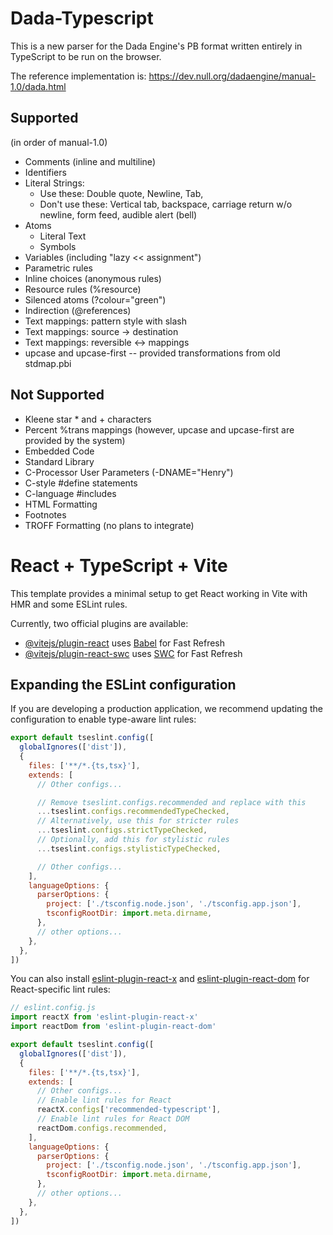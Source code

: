 # Dada-Typescript

This is a new parser for the Dada Engine's PB format written entirely in TypeScript
to be run on the browser.

The reference implementation is:
https://dev.null.org/dadaengine/manual-1.0/dada.html

## Supported
(in order of manual-1.0)

* Comments (inline and multiline)
* Identifiers
* Literal Strings:
  - Use these: Double quote, Newline, Tab,
  - Don't use these: Vertical tab, backspace, carriage return w/o newline, form feed, audible alert (bell)
* Atoms
  - Literal Text
  - Symbols
* Variables (including "lazy &lt;&lt; assignment")
* Parametric rules
* Inline choices (anonymous rules)
* Resource rules (%resource)
* Silenced atoms (?colour="green")
* Indirection (@references)
* Text mappings: pattern style with slash
* Text mappings: source -> destination
* Text mappings: reversible <-> mappings
* upcase and upcase-first -- provided transformations from old stdmap.pbi

## Not Supported
* Kleene star \* and + characters
* Percent %trans mappings (however, upcase and upcase-first are provided by the system)
* Embedded Code
* Standard Library
* C-Processor User Parameters (-DNAME="Henry")
* C-style #define statements
* C-language #includes
* HTML Formatting
* Footnotes
* TROFF Formatting (no plans to integrate)

# React + TypeScript + Vite

This template provides a minimal setup to get React working in Vite with HMR and some ESLint rules.

Currently, two official plugins are available:

- [@vitejs/plugin-react](https://github.com/vitejs/vite-plugin-react/blob/main/packages/plugin-react) uses [Babel](https://babeljs.io/) for Fast Refresh
- [@vitejs/plugin-react-swc](https://github.com/vitejs/vite-plugin-react/blob/main/packages/plugin-react-swc) uses [SWC](https://swc.rs/) for Fast Refresh

## Expanding the ESLint configuration

If you are developing a production application, we recommend updating the configuration to enable type-aware lint rules:

```js
export default tseslint.config([
  globalIgnores(['dist']),
  {
    files: ['**/*.{ts,tsx}'],
    extends: [
      // Other configs...

      // Remove tseslint.configs.recommended and replace with this
      ...tseslint.configs.recommendedTypeChecked,
      // Alternatively, use this for stricter rules
      ...tseslint.configs.strictTypeChecked,
      // Optionally, add this for stylistic rules
      ...tseslint.configs.stylisticTypeChecked,

      // Other configs...
    ],
    languageOptions: {
      parserOptions: {
        project: ['./tsconfig.node.json', './tsconfig.app.json'],
        tsconfigRootDir: import.meta.dirname,
      },
      // other options...
    },
  },
])
```

You can also install [eslint-plugin-react-x](https://github.com/Rel1cx/eslint-react/tree/main/packages/plugins/eslint-plugin-react-x) and [eslint-plugin-react-dom](https://github.com/Rel1cx/eslint-react/tree/main/packages/plugins/eslint-plugin-react-dom) for React-specific lint rules:

```js
// eslint.config.js
import reactX from 'eslint-plugin-react-x'
import reactDom from 'eslint-plugin-react-dom'

export default tseslint.config([
  globalIgnores(['dist']),
  {
    files: ['**/*.{ts,tsx}'],
    extends: [
      // Other configs...
      // Enable lint rules for React
      reactX.configs['recommended-typescript'],
      // Enable lint rules for React DOM
      reactDom.configs.recommended,
    ],
    languageOptions: {
      parserOptions: {
        project: ['./tsconfig.node.json', './tsconfig.app.json'],
        tsconfigRootDir: import.meta.dirname,
      },
      // other options...
    },
  },
])
```
